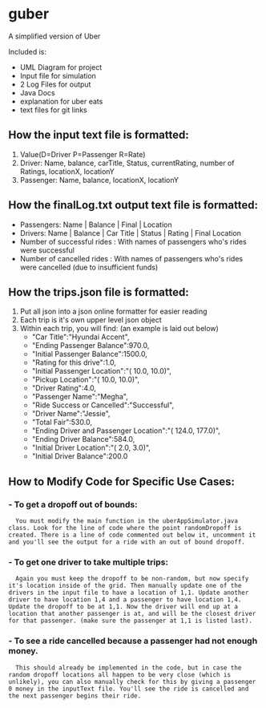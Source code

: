 # guber
A simplified version of Uber

Included is:
- UML Diagram for project
- Input file for simulation
- 2 Log Files for output
- Java Docs
- explanation for uber eats
- text files for git links

## How the input text file is formatted:
1) Value(D=Driver P=Passenger R=Rate)
2) Driver: Name, balance, carTitle, Status, currentRating, number of Ratings, locationX, locationY
3) Passenger: Name, balance, locationX, locationY

## How the finalLog.txt output text file is formatted:
- Passengers: Name | Balance | Final | Location
- Drivers: Name | Balance | Car Title | Status | Rating | Final Location
- Number of successful rides : With names of passengers who's rides were successful
- Number of cancelled rides : With names of passengers who's rides were cancelled (due to insufficient funds)

## How the trips.json file is formatted:
1) Put all json into a json online formatter for easier reading
2) Each trip is it's own upper level json object
3) Within each trip, you will find: (an example is laid out below)
      - "Car Title":"Hyundai Accent",
      - "Ending Passenger Balance":970.0,
      - "Initial Passenger Balance":1500.0,
      - "Rating for this drive":1.0,
      - "Initial Passenger Location":"( 10.0, 10.0)",
      - "Pickup Location":"( 10.0, 10.0)",
      - "Driver Rating":4.0,
      - "Passenger Name":"Megha",
      - "Ride Success or Cancelled":"Successful",
      - "Driver Name":"Jessie",
      - "Total Fair":530.0,
      - "Ending Driver and Passenger Location":"( 124.0, 177.0)",
      - "Ending Driver Balance":584.0,
      - "Initial Driver Location":"( 2.0, 3.0)",
      - "Initial Driver Balance":200.0

## How to Modify Code for Specific Use Cases:
### - To get a dropoff out of bounds:
      You must modify the main function in the uberAppSimulator.java class. Look for the line of code where the point randomDropoff is    created. There is a line of code commented out below it, uncomment it and you'll see the output for a ride with an out of bound dropoff.

### - To get one driver to take multiple trips:
      Again you must keep the dropoff to be non-random, but now specify it's location inside of the grid. Then manually update one of the drivers in the input file to have a location of 1,1. Update another driver to have location 1,4 and a passenger to have location 1,4. Update the dropoff to be at 1,1. Now the driver will end up at a location that another passenger is at, and will be the closest driver for that passenger. (make sure the passenger at 1,1 is listed last).

### - To see a ride cancelled because a passenger had not enough money.
      This should already be implemented in the code, but in case the random dropoff locations all happen to be very close (which is unlikely), you can also manually check for this by giving a passenger 0 money in the inputText file. You'll see the ride is cancelled and the next passenger begins their ride.
